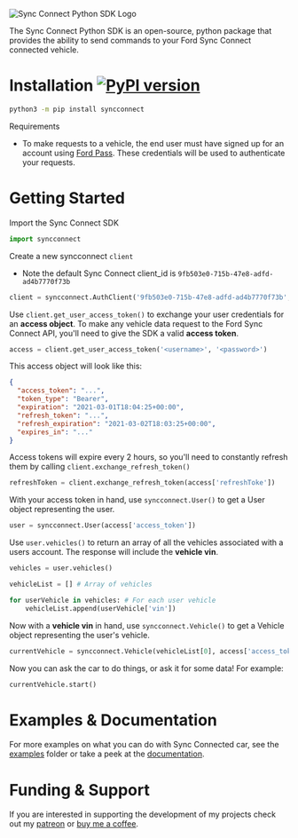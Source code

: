![Sync Connect Python SDK Logo](https://user-images.githubusercontent.com/35158392/111222780-4bf1bb80-85aa-11eb-8be2-271ae5f32936.png)

The Sync Connect Python SDK is an open-source, python package that provides the ability to send commands to your Ford Sync Connect connected vehicle.
# Installation [![PyPI version](https://badge.fury.io/py/syncconnect.svg)](https://badge.fury.io/py/syncconnect)
```sh
python3 -m pip install syncconnect
```

Requirements
- To make requests to a vehicle, the end user must have signed up for an account using [Ford Pass](https://owner.ford.com/fordpass/fordpass-sync-connect.html). These credentials will be used to authenticate your requests.
# Getting Started

Import the Sync Connect SDK
```python
import syncconnect
```


Create a new syncconnect `client`
- Note the default Sync Connect client_id is 
`9fb503e0-715b-47e8-adfd-ad4b7770f73b`

```python
client = syncconnect.AuthClient('9fb503e0-715b-47e8-adfd-ad4b7770f73b', None, None)
```

Use `client.get_user_access_token()` to exchange your user credentials for an **access object**. To make any vehicle data request to the Ford Sync Connect API, you'll need to give the SDK a valid **access token**. 

```python
access = client.get_user_access_token('<username>', '<password>')
```

This access object will look like this:

```json
{
  "access_token": "...",
  "token_type": "Bearer",
  "expiration": "2021-03-01T18:04:25+00:00",
  "refresh_token": "...",
  "refresh_expiration": "2021-03-02T18:03:25+00:00",
  "expires_in": "..."
}
```

Access tokens will expire every 2 hours, so you'll need to constantly refresh them by calling `client.exchange_refresh_token()`

```python
refreshToken = client.exchange_refresh_token(access['refreshToke'])
```

With your access token in hand, use `syncconnect.User()` to get a User object representing the user.
```python
user = syncconnect.User(access['access_token'])
```

Use `user.vehicles()` to return an array of all the vehicles associated with a users account. The response will include the **vehicle vin**.
```python
vehicles = user.vehicles()

vehicleList = [] # Array of vehicles

for userVehicle in vehicles: # For each user vehicle
    vehicleList.append(userVehicle['vin'])
```

Now with a **vehicle vin** in hand, use `syncconnect.Vehicle()` to get a Vehicle object representing the user's vehicle.
```python
currentVehicle = syncconnect.Vehicle(vehicleList[0], access['access_token']) # First Vehicle in vehicleList
```

Now you can ask the car to do things, or ask it for some data! For example:
```python
currentVehicle.start()
```

# Examples & Documentation
For more examples on what you can do with Sync Connected car, see the [examples](/examples) folder or take a peek at the [documentation](https://ianjwhite99.github.io/sync-connect-sdk/).

# Funding & Support
If you are interested in supporting the development of my projects check out my [patreon](https://www.patreon.com/ianjwhite99) or [buy me a coffee](https://www.buymeacoffee.com/ianjwhite9). 
